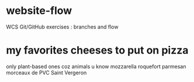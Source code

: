 # website-flow
WCS Git/GitHub exercises : branches and flow

# my favorites cheeses to put on pizza
only plant-based ones coz animals u know
mozzarella
roquefort
parmesan
morceaux de PVC
Saint Vergeron
